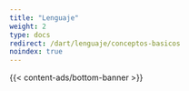```yaml
---
title: "Lenguaje"
weight: 2
type: docs
redirect: /dart/lenguaje/conceptos-basicos
noindex: true
---
```


{{< content-ads/bottom-banner >}}

